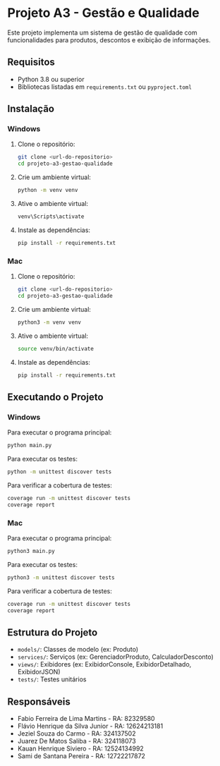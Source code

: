 # Projeto A3 - Gestão e Qualidade

Este projeto implementa um sistema de gestão de qualidade com funcionalidades para produtos, descontos e exibição de informações.

## Requisitos

- Python 3.8 ou superior
- Bibliotecas listadas em `requirements.txt` ou `pyproject.toml`

## Instalação

### Windows

1. Clone o repositório:
   ```bash
   git clone <url-do-repositorio>
   cd projeto-a3-gestao-qualidade
   ```

2. Crie um ambiente virtual:
   ```bash
   python -m venv venv
   ```

3. Ative o ambiente virtual:
   ```bash
   venv\Scripts\activate
   ```

4. Instale as dependências:
   ```bash
   pip install -r requirements.txt
   ```

### Mac

1. Clone o repositório:
   ```bash
   git clone <url-do-repositorio>
   cd projeto-a3-gestao-qualidade
   ```

2. Crie um ambiente virtual:
   ```bash
   python3 -m venv venv
   ```

3. Ative o ambiente virtual:
   ```bash
   source venv/bin/activate
   ```

4. Instale as dependências:
   ```bash
   pip install -r requirements.txt
   ```

## Executando o Projeto

### Windows

Para executar o programa principal:
```bash
python main.py
```

Para executar os testes:
```bash
python -m unittest discover tests
```

Para verificar a cobertura de testes:
```bash
coverage run -m unittest discover tests
coverage report
```

### Mac

Para executar o programa principal:
```bash
python3 main.py
```

Para executar os testes:
```bash
python3 -m unittest discover tests
```

Para verificar a cobertura de testes:
```bash
coverage run -m unittest discover tests
coverage report
```

## Estrutura do Projeto

- `models/`: Classes de modelo (ex: Produto)
- `services/`: Serviços (ex: GerenciadorProduto, CalculadorDesconto)
- `views/`: Exibidores (ex: ExibidorConsole, ExibidorDetalhado, ExibidorJSON)
- `tests/`: Testes unitários

## Responsáveis

- Fabio Ferreira de Lima Martins - RA: 82329580
- Flávio Henrique da Silva Junior - RA: 12624213181
- Jeziel Souza do Carmo - RA: 324137502
- Juarez De Matos Saliba - RA: 324118073
- Kauan Henrique Siviero - RA: 12524134992
- Sami de Santana Pereira - RA: 12722217872